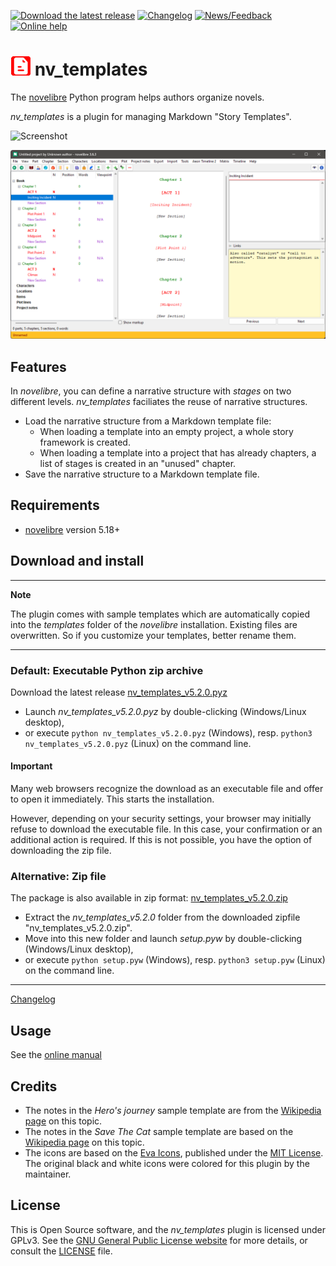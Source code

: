 [![Download the latest release](docs/img/download-button.png)](https://github.com/peter88213/nv_templates/raw/main/dist/nv_templates_v5.2.0.pyz)
[![Changelog](docs/img/changelog-button.png)](docs/changelog.md)
[![News/Feedback](docs/img/news-button.png)](https://github.com/peter88213/novelibre/discussions)
[![Online help](docs/img/help-button.png)](https://peter88213.github.io/nvhelp-en/nv_templates/)


# ![T](icons/templates.png) nv_templates

The [novelibre](https://github.com/peter88213/novelibre/) Python program helps authors organize novels.

*nv_templates* is a plugin for managing Markdown "Story Templates".

![Screenshot](docs/Screenshots/screen01.png)

![Screenshot](docs/Screenshots/structure01.png)

## Features

In *novelibre*, you can define a narrative structure with *stages* on two different levels. *nv_templates* faciliates the reuse of narrative structures.

- Load the narrative structure from a Markdown template file:
    - When loading a template into an empty project, a whole story framework is created.
    - When loading a template into a project that has already chapters, a list of stages is created in an "unused" chapter.
- Save the narrative structure to a Markdown template file. 


## Requirements

- [novelibre](https://github.com/peter88213/novelibre/) version 5.18+

## Download and install

---

**Note**

The plugin comes with sample templates which are automatically
copied into the *templates* folder of the *novelibre* installation. 
Existing files are overwritten. So if you customize your templates, 
better rename them.  

---

### Default: Executable Python zip archive

Download the latest release [nv_templates_v5.2.0.pyz](https://github.com/peter88213/nv_templates/raw/main/dist/nv_templates_v5.2.0.pyz)

- Launch *nv_templates_v5.2.0.pyz* by double-clicking (Windows/Linux desktop),
- or execute `python nv_templates_v5.2.0.pyz` (Windows), resp. `python3 nv_templates_v5.2.0.pyz` (Linux) on the command line.

#### Important

Many web browsers recognize the download as an executable file and offer to open it immediately. 
This starts the installation.

However, depending on your security settings, your browser may 
initially  refuse  to download the executable file. 
In this case, your confirmation or an additional action is required. 
If this is not possible, you have the option of downloading 
the zip file. 


### Alternative: Zip file

The package is also available in zip format: [nv_templates_v5.2.0.zip](https://github.com/peter88213/nv_templates/raw/main/dist/nv_templates_v5.2.0.zip)

- Extract the *nv_templates_v5.2.0* folder from the downloaded zipfile "nv_templates_v5.2.0.zip".
- Move into this new folder and launch *setup.pyw* by double-clicking (Windows/Linux desktop), 
- or execute `python setup.pyw` (Windows), resp. `python3 setup.pyw` (Linux) on the command line.

---

[Changelog](docs/changelog.md)

## Usage

See the [online manual](https://peter88213.github.io/nvhelp-en/nv_templates/)

## Credits

- The notes in the *Hero's journey* sample template are from the
  [Wikipedia page](https://en.wikipedia.org/wiki/Hero%27s_journey) on this topic.
- The notes in the *Save The Cat* sample template are based on the
  [Wikipedia page](https://en.wikipedia.org/wiki/Save_the_Cat!:_The_Last_Book_on_Screenwriting_You%27ll_Ever_Need) 
  on this topic.
- The icons are based on the [Eva Icons](https://akveo.github.io/eva-icons/#/), published under the [MIT License](http://www.opensource.org/licenses/mit-license.php). The original black and white icons were colored for this plugin by the maintainer. 


## License

This is Open Source software, and the *nv_templates* plugin is licensed under GPLv3. See the
[GNU General Public License website](https://www.gnu.org/licenses/gpl-3.0.en.html) for more
details, or consult the [LICENSE](https://github.com/peter88213/nv_templates/blob/main/LICENSE) file.
